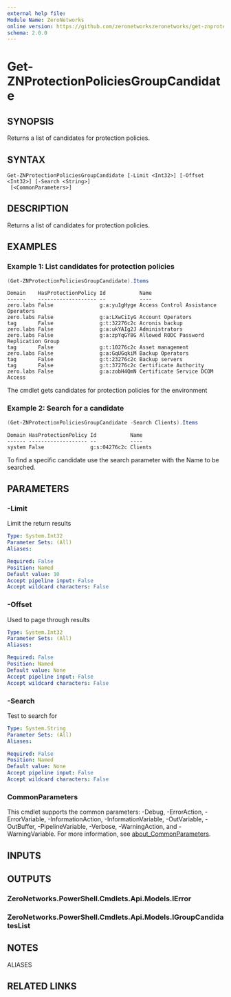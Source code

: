 ```yaml
---
external help file:
Module Name: ZeroNetworks
online version: https://github.com/zeronetworkszeronetworks/get-znprotectionpoliciesgroupcandidate
schema: 2.0.0
---
```


# Get-ZNProtectionPoliciesGroupCandidate

## SYNOPSIS
Returns a list of candidates for protection policies.

## SYNTAX

```
Get-ZNProtectionPoliciesGroupCandidate [-Limit <Int32>] [-Offset <Int32>] [-Search <String>]
 [<CommonParameters>]
```

## DESCRIPTION
Returns a list of candidates for protection policies.

## EXAMPLES

### Example 1: List candidates for protection policies
```powershell
(Get-ZNProtectionPoliciesGroupCandidate).Items
```

```output
Domain    HasProtectionPolicy Id           Name
------    ------------------- --           ----
zero.labs False               g:a:yu1gHyge Access Control Assistance Operators
zero.labs False               g:a:LXwCiIyG Account Operators
tag       False               g:t:32276c2c Acronis backup
zero.labs False               g:a:ukYAIg2J Administrators
zero.labs False               g:a:zpYqGY8G Allowed RODC Password Replication Group
tag       False               g:t:10276c2c Asset management
zero.labs False               g:a:GqUGqkiM Backup Operators
tag       False               g:t:23276c2c Backup servers
tag       False               g:t:37276c2c Certificate Authority
zero.labs False               g:a:zobH4QmN Certificate Service DCOM Access
```

The cmdlet gets candidates for protection policies for the environment

### Example 2: Search for a candidate
```powershell
(Get-ZNProtectionPoliciesGroupCandidate -Search Clients).Items
```

```output
Domain HasProtectionPolicy Id           Name
------ ------------------- --           ----
system False               g:s:04276c2c Clients
```

To find a specific candidate use the search parameter with the Name to be searched.

## PARAMETERS

### -Limit
Limit the return results

```yaml
Type: System.Int32
Parameter Sets: (All)
Aliases:

Required: False
Position: Named
Default value: 10
Accept pipeline input: False
Accept wildcard characters: False
```

### -Offset
Used to page through results

```yaml
Type: System.Int32
Parameter Sets: (All)
Aliases:

Required: False
Position: Named
Default value: None
Accept pipeline input: False
Accept wildcard characters: False
```

### -Search
Test to search for

```yaml
Type: System.String
Parameter Sets: (All)
Aliases:

Required: False
Position: Named
Default value: None
Accept pipeline input: False
Accept wildcard characters: False
```

### CommonParameters
This cmdlet supports the common parameters: -Debug, -ErrorAction, -ErrorVariable, -InformationAction, -InformationVariable, -OutVariable, -OutBuffer, -PipelineVariable, -Verbose, -WarningAction, and -WarningVariable. For more information, see [about_CommonParameters](http://go.microsoft.com/fwlink/?LinkID=113216).

## INPUTS

## OUTPUTS

### ZeroNetworks.PowerShell.Cmdlets.Api.Models.IError

### ZeroNetworks.PowerShell.Cmdlets.Api.Models.IGroupCandidatesList

## NOTES

ALIASES

## RELATED LINKS


